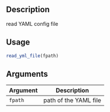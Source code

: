 ## Description

read YAML config file


## Usage

```r
read_yml_file(fpath)
```

## Arguments

Argument      |Description
------------- |----------------
`fpath` | path of the YAML file

